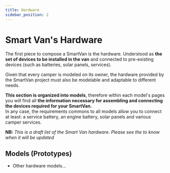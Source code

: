 ```yaml
---
title: Hardware
sidebar_position: 2
---
```


# Smart Van's Hardware

The first piece to compose a SmartVan is the hardware. Understood as **the set
of devices to be installed in the van** and connected to pre-existing devices
(such as batteries, solar panels, services).

Given that every camper is modeled on its owner, the hardware provided by the
SmartVan project must also be modelable and adaptable to different needs.

**This section is organized into models**, therefore within each model's pages you
will find all **the information necessary for assembling and connecting the
devices required for your SmartVan.**<br/>
In any case, the requirements commons to all models allow you to connect at least:
a service battery, an engine battery, solar panels and various camper services.

**NB:** *This is a draft list of the Smart Van hardware. Please see
the <MapRoadmap /> to know when it will be updated*

## Models (Prototypes)
* Other hardware models...